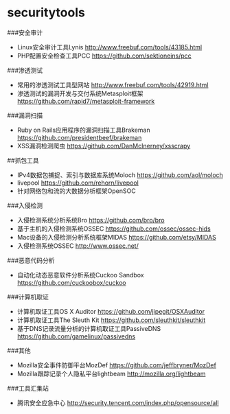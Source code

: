 securitytools
=============
###安全审计
* Linux安全审计工具Lynis http://www.freebuf.com/tools/43185.html
* PHP配置安全检查工具PCC https://github.com/sektioneins/pcc

###渗透测试
* 常用的渗透测试工具型网站 http://www.freebuf.com/tools/42919.html
* 渗透测试的漏洞开发与交付系统Metasploit框架 https://github.com/rapid7/metasploit-framework

###漏洞扫描
* Ruby on Rails应用程序的漏洞扫描工具Brakeman https://github.com/presidentbeef/brakeman
* XSS漏洞检测爬虫 https://github.com/DanMcInerney/xsscrapy

##抓包工具
* IPv4数据包捕捉、索引与数据库系统Moloch https://github.com/aol/moloch
* livepool https://github.com/rehorn/livepool
* 针对网络包和流的大数据分析框架OpenSOC 

###入侵检测
* 入侵检测系统分析系统Bro https://github.com/bro/bro
* 基于主机的入侵检测系统OSSEC https://github.com/ossec/ossec-hids
* Mac设备的入侵检测分析系统框架MIDAS https://github.com/etsy/MIDAS
* 入侵检测系统OSSEC http://www.ossec.net/

###恶意代码分析
* 自动化动态恶意软件分析系统Cuckoo Sandbox https://github.com/cuckoobox/cuckoo

###计算机取证
* 计算机取证工具OS X Auditor https://github.com/jipegit/OSXAuditor
* 计算机取证工具The Sleuth Kit https://github.com/sleuthkit/sleuthkit
* 基于DNS记录流量分析的计算机取证工具PassiveDNS https://github.com/gamelinux/passivedns

###其他
* Mozilla安全事件防御平台MozDef https://github.com/jeffbryner/MozDef
* Mozilla跟踪记录个人隐私平台lightbeam   http://mozilla.org/lightbeam

###工具汇集站
* 腾讯安全应急中心 http://security.tencent.com/index.php/opensource/all

